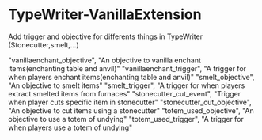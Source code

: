 # TypeWriter-VanillaExtension
Add trigger and objective for differents things in TypeWriter (Stonecutter,smelt,...)

"vanillaenchant_objective", "An objective to vanilla enchant items(enchanting table and anvil)"
"vanillaenchant_trigger", "A trigger for when players enchant items(enchanting table and anvil)"
"smelt_objective", "An objective to smelt items"
"smelt_trigger", "A trigger for when players extract smelted items from furnaces"
"stonecutter_cut_event", "Trigger when player cuts specific item in stonecutter"
"stonecutter_cut_objective", "An objective to cut items using a stonecutter"
"totem_used_objective", "An objective to use a totem of undying"
"totem_used_trigger", "A trigger for when players use a totem of undying"
